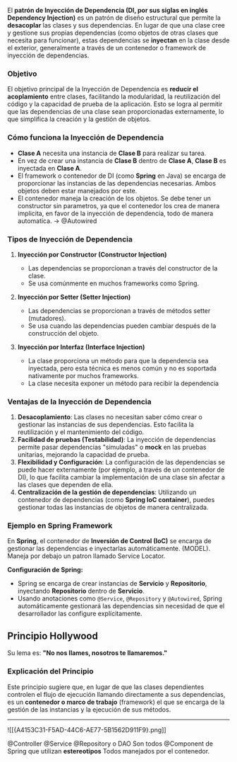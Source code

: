 El **patrón de Inyección de Dependencia (DI, por sus siglas en inglés Dependency Injection)** es un patrón de diseño estructural que permite la **desacoplar** las clases y sus dependencias. En lugar de que una clase cree y gestione sus propias dependencias (como objetos de otras clases que necesita para funcionar), estas dependencias se **inyectan** en la clase desde el exterior, generalmente a través de un contenedor o framework de inyección de dependencias.

### **Objetivo**

El objetivo principal de la Inyección de Dependencia es **reducir el acoplamiento** entre clases, facilitando la modularidad, la reutilización del código y la capacidad de prueba de la aplicación. Esto se logra al permitir que las dependencias de una clase sean proporcionadas externamente, lo que simplifica la creación y la gestión de objetos.

### **Cómo funciona la Inyección de Dependencia**

- **Clase A** necesita una instancia de **Clase B** para realizar su tarea.
- En vez de crear una instancia de **Clase B** dentro de **Clase A**, **Clase B** es inyectada en **Clase A**.
- El framework o contenedor de DI (como **Spring** en Java) se encarga de proporcionar las instancias de las dependencias necesarias. Ambos objetos deben estar manejados por este.
- El contenedor maneja la creación de los objetos. Se debe tener un constructor sin parametros, ya que el contenedor los crea de manera implicita, en favor de la inyección de dependencia, todo de manera automatica. -> @Autowired

### **Tipos de Inyección de Dependencia**

1. **Inyección por Constructor (Constructor Injection)**
    
    - Las dependencias se proporcionan a través del constructor de la clase.
    - Se usa comúnmente en muchos frameworks como Spring.

2. **Inyección por Setter (Setter Injection)**

	- Las dependencias se proporcionan a través de métodos setter (mutadores).
	- Se usa cuando las dependencias pueden cambiar después de la construcción del objeto.

3. **Inyección por Interfaz (Interface Injection)**

	- La clase proporciona un método para que la dependencia sea inyectada, pero esta técnica es menos común y no es soportada nativamente por muchos frameworks.
	- La clase necesita exponer un método para recibir la dependencia
### **Ventajas de la Inyección de Dependencia**

1. **Desacoplamiento**: Las clases no necesitan saber cómo crear o gestionar las instancias de sus dependencias. Esto facilita la reutilización y el mantenimiento del código.
2. **Facilidad de pruebas (Testabilidad)**: La inyección de dependencias permite pasar dependencias "simuladas" o **mock** en las pruebas unitarias, mejorando la capacidad de prueba.
3. **Flexibilidad y Configuración**: La configuración de las dependencias se puede hacer externamente (por ejemplo, a través de un contenedor de DI), lo que facilita cambiar la implementación de una clase sin afectar a las clases que dependen de ella.
4. **Centralización de la gestión de dependencias**: Utilizando un contenedor de dependencias (como **Spring IoC container**), puedes gestionar todas las instancias de objetos de manera centralizada.

### **Ejemplo en Spring Framework**

En **Spring**, el contenedor de **Inversión de Control (IoC)** se encarga de gestionar las dependencias e inyectarlas automáticamente. (MODEL).
Maneja por debajo un patron llamado Service Locator.

**Configuración de Spring:**

- Spring se encarga de crear instancias de **Servicio** y **Repositorio**, inyectando **Repositorio** dentro de **Servicio**.
- Usando anotaciones como `@Service`, `@Repository` y `@Autowired`, Spring automáticamente gestionará las dependencias sin necesidad de que el desarrollador las configure explícitamente.

## Principio Hollywood
Su lema es:  **"No nos llames, nosotros te llamaremos."**
### **Explicación del Principio**

Este principio sugiere que, en lugar de que las clases dependientes controlen el flujo de ejecución llamando directamente a sus dependencias, es un **contenedor o marco de trabajo** (framework) el que se encarga de la gestión de las instancias y la ejecución de sus métodos.

--- 
![[{A4153C31-F5AD-44C6-AE77-5B1562D911F9}.png]]

@Controller
@Service
@Repository o DAO 
Son todos @Component de Spring que utilizan **estereotipos**
Todos manejados por el contenedor.